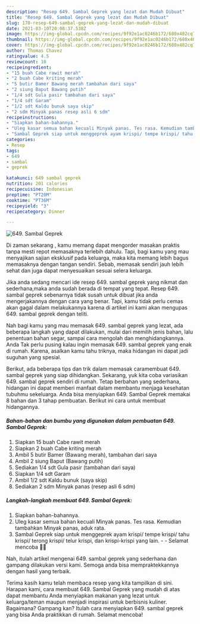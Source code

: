 ```yaml
---
description: "Resep 649. Sambal Geprek yang lezat dan Mudah Dibuat"
title: "Resep 649. Sambal Geprek yang lezat dan Mudah Dibuat"
slug: 170-resep-649-sambal-geprek-yang-lezat-dan-mudah-dibuat
date: 2021-03-10T20:08:37.538Z
image: https://img-global.cpcdn.com/recipes/9f92e1ac0246b172/680x482cq70/649-sambal-geprek-foto-resep-utama.jpg
thumbnail: https://img-global.cpcdn.com/recipes/9f92e1ac0246b172/680x482cq70/649-sambal-geprek-foto-resep-utama.jpg
cover: https://img-global.cpcdn.com/recipes/9f92e1ac0246b172/680x482cq70/649-sambal-geprek-foto-resep-utama.jpg
author: Thomas Chavez
ratingvalue: 4.5
reviewcount: 10
recipeingredient:
- "15 buah Cabe rawit merah"
- "2 buah Cabe kriting merah"
- "5 butir Bamer Bawang merah tambahan dari saya"
- "2 siung Baput Bawang putih"
- "1/4 sdt Gula pasir tambahan dari saya"
- "1/4 sdt Garam"
- "1/2 sdt Kaldu bunuk saya skip"
- "2 sdm Minyak panas resep asli 6 sdm"
recipeinstructions:
- "Siapkan bahan-bahannya."
- "Uleg kasar semua bahan kecuali Minyak panas. Tes rasa. Kemudian tambahkan Minyak panas, aduk rata."
- "Sambal Geprek siap untuk menggeprek ayam krispi/ tempe krispi/ tahu krispi/ terong krispi/ telur krispi, dan krispi-krispi yang lain.  Selamat mencoba 🙏😊"
categories:
- Resep
tags:
- 649
- sambal
- geprek

katakunci: 649 sambal geprek 
nutrition: 201 calories
recipecuisine: Indonesian
preptime: "PT20M"
cooktime: "PT36M"
recipeyield: "3"
recipecategory: Dinner

---
```



![649. Sambal Geprek](https://img-global.cpcdn.com/recipes/9f92e1ac0246b172/680x482cq70/649-sambal-geprek-foto-resep-utama.jpg)

Di zaman  sekarang , kamu memang dapat mengorder masakan praktis tanpa mesti repot memasaknya terlebih dahulu. Tapi, bagi kamu yang mau menyajikan sajian eksklusif pada keluarga, maka kita memang lebih bagus memasaknya dengan tangan sendiri. Sebab, memasak sendiri jauh lebih sehat dan juga dapat menyesuaikan sesuai selera keluarga.

Jika anda sedang mencari ide resep 649. sambal geprek yang nikmat dan sederhana,maka anda sudah berada di tempat yang tepat. Resep 649. sambal geprek  sebenarnya tidak susah untuk dibuat jika anda mengerjakannya dengan cara yang benar. Tapi, kamu tidak perlu cemas akan gagal dalam melakukannya 
karena di artikel ini kami akan mengupas 649. sambal geprek dengan teliti.  



Nah bagi kamu yang mau memasak 649. sambal geprek yang lezat, ada beberapa langkah yang dapat dilakukan, mulai dari memilih jenis bahan, lalu penentuan bahan segar, sampai cara mengolah dan menghidangkannya. Anda Tak perlu pusing kalau ingin memasak 649. sambal geprek yang enak di rumah. Karena, asalkan kamu  tahu triknya, maka hidangan ini dapat jadi suguhan yang spesial.

Berikut, ada beberapa tips dan trik dalam memasak caramembuat 649. sambal geprek yang siap dihidangkan. Sekarang, yuk kita coba variasikan 649. sambal geprek sendiri di rumah. Tetap berbahan yang sederhana, hidangan ini dapat memberi manfaat dalam membantu menjaga kesehatan tubuhmu sekeluarga. Anda bisa menyiapkan 649. Sambal Geprek memakai 8 bahan dan 3 tahap pembuatan. Berikut ini cara untuk membuat hidangannya.

<!--inarticleads1-->

##### Bahan-bahan dan bumbu yang digunakan dalam pembuatan 649. Sambal Geprek:

1. Siapkan 15 buah Cabe rawit merah
1. Siapkan 2 buah Cabe kriting merah
1. Ambil 5 butir Bamer (Bawang merah), tambahan dari saya
1. Ambil 2 siung Baput (Bawang putih)
1. Sediakan 1/4 sdt Gula pasir (tambahan dari saya)
1. Siapkan 1/4 sdt Garam
1. Ambil 1/2 sdt Kaldu bunuk (saya skip)
1. Sediakan 2 sdm Minyak panas (resep asli 6 sdm)




<!--inarticleads2-->

##### Langkah-langkah membuat 649. Sambal Geprek:

1. Siapkan bahan-bahannya.
1. Uleg kasar semua bahan kecuali Minyak panas. Tes rasa. Kemudian tambahkan Minyak panas, aduk rata.
1. Sambal Geprek siap untuk menggeprek ayam krispi/ tempe krispi/ tahu krispi/ terong krispi/ telur krispi, dan krispi-krispi yang lain. -  - Selamat mencoba 🙏😊




Nah, itulah artikel mengenai  649. sambal geprek  yang sederhana dan gampang dilakukan versi kami. Semoga anda bisa mempraktekkannya dengan hasil yang terbaik. 

Terima kasih kamu telah membaca resep yang kita tampilkan di sini. Harapan kami, cara membuat  649. Sambal Geprek yang mudah di atas dapat membantu Anda menyiapkan makanan yang lezat untuk keluarga/teman maupun menjadi inspirasi untuk berbisnis kuliner. Bagaimana? Gampang kan? Itulah cara menyiapkan 649. sambal geprek yang bisa Anda praktikkan di rumah. Selamat mencoba!

